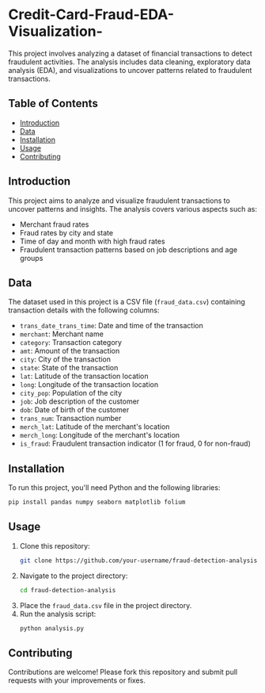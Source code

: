 # Credit-Card-Fraud-EDA-Visualization-

This project involves analyzing a dataset of financial transactions to detect fraudulent activities. The analysis includes data cleaning, exploratory data analysis (EDA), and visualizations to uncover patterns related to fraudulent transactions.

## Table of Contents

- [Introduction](#introduction)
- [Data](#data)
- [Installation](#installation)
- [Usage](#usage)
- [Contributing](#contributing)

## Introduction

This project aims to analyze and visualize fraudulent transactions to uncover patterns and insights. The analysis covers various aspects such as:

- Merchant fraud rates
- Fraud rates by city and state
- Time of day and month with high fraud rates
- Fraudulent transaction patterns based on job descriptions and age groups

## Data

The dataset used in this project is a CSV file (`fraud_data.csv`) containing transaction details with the following columns:

- `trans_date_trans_time`: Date and time of the transaction
- `merchant`: Merchant name
- `category`: Transaction category
- `amt`: Amount of the transaction
- `city`: City of the transaction
- `state`: State of the transaction
- `lat`: Latitude of the transaction location
- `long`: Longitude of the transaction location
- `city_pop`: Population of the city
- `job`: Job description of the customer
- `dob`: Date of birth of the customer
- `trans_num`: Transaction number
- `merch_lat`: Latitude of the merchant's location
- `merch_long`: Longitude of the merchant's location
- `is_fraud`: Fraudulent transaction indicator (1 for fraud, 0 for non-fraud)

## Installation

To run this project, you'll need Python and the following libraries:

```sh
pip install pandas numpy seaborn matplotlib folium
```

## Usage

1. Clone this repository:
    ```sh
    git clone https://github.com/your-username/fraud-detection-analysis.git
    ```
2. Navigate to the project directory:
    ```sh
    cd fraud-detection-analysis
    ```
3. Place the `fraud_data.csv` file in the project directory.
4. Run the analysis script:
    ```sh
    python analysis.py
    ```

## Contributing

Contributions are welcome! Please fork this repository and submit pull requests with your improvements or fixes.

